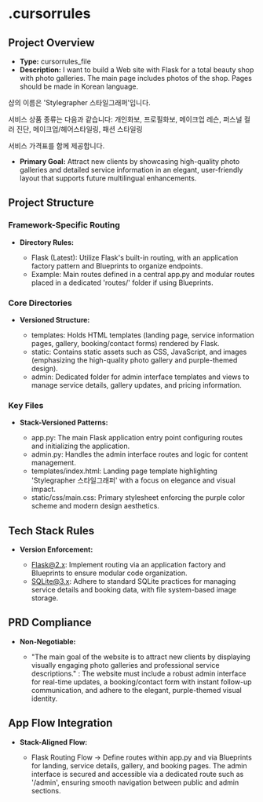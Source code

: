 # .cursorrules

## Project Overview

*   **Type:** cursorrules_file
*   **Description:** I want to build a Web site with Flask for a total beauty shop with photo galleries. The main page includes photos of the shop. Pages should be made in Korean language.

샵의 이름은 'Stylegrapher 스타일그래퍼'입니다.

서비스 상품 종류는 다음과 같습니다: 개인화보, 프로필화보, 메이크업 레슨, 퍼스널 컬러 진단, 메이크업/헤어스타일링, 패션 스타일링

서비스 가격표를 함께 제공합니다.

*   **Primary Goal:** Attract new clients by showcasing high-quality photo galleries and detailed service information in an elegant, user-friendly layout that supports future multilingual enhancements.

## Project Structure

### Framework-Specific Routing

*   **Directory Rules:**

    *   Flask (Latest): Utilize Flask's built-in routing, with an application factory pattern and Blueprints to organize endpoints.
    *   Example: Main routes defined in a central app.py and modular routes placed in a dedicated 'routes/' folder if using Blueprints.

### Core Directories

*   **Versioned Structure:**

    *   templates: Holds HTML templates (landing page, service information pages, gallery, booking/contact forms) rendered by Flask.
    *   static: Contains static assets such as CSS, JavaScript, and images (emphasizing the high-quality photo gallery and purple-themed design).
    *   admin: Dedicated folder for admin interface templates and views to manage service details, gallery updates, and pricing information.

### Key Files

*   **Stack-Versioned Patterns:**

    *   app.py: The main Flask application entry point configuring routes and initializing the application.
    *   admin.py: Handles the admin interface routes and logic for content management.
    *   templates/index.html: Landing page template highlighting 'Stylegrapher 스타일그래퍼' with a focus on elegance and visual impact.
    *   static/css/main.css: Primary stylesheet enforcing the purple color scheme and modern design aesthetics.

## Tech Stack Rules

*   **Version Enforcement:**

    *   <Flask@2.x>: Implement routing via an application factory and Blueprints to ensure modular code organization.
    *   <SQLite@3.x>: Adhere to standard SQLite practices for managing service details and booking data, with file system-based image storage.

## PRD Compliance

*   **Non-Negotiable:**

    *   "The main goal of the website is to attract new clients by displaying visually engaging photo galleries and professional service descriptions." : The website must include a robust admin interface for real-time updates, a booking/contact form with instant follow-up communication, and adhere to the elegant, purple-themed visual identity.

## App Flow Integration

*   **Stack-Aligned Flow:**

    *   Flask Routing Flow → Define routes within app.py and via Blueprints for landing, service details, gallery, and booking pages. The admin interface is secured and accessible via a dedicated route such as '/admin', ensuring smooth navigation between public and admin sections.
